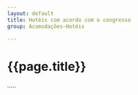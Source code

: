 ```yaml
---
layout: default
title: Hotéis com acordo com o congresso
group: Acomodações-Hotéis

---
```


# {{page.title}}

.....

<!--
{% include hotel_template.html %}
-->
